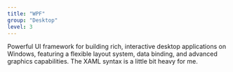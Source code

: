```yaml
---
title: "WPF"
group: "Desktop"
level: 3
---
```


Powerful UI framework for building rich, interactive desktop applications on Windows, featuring a flexible layout system, data binding, and advanced graphics capabilities. The XAML syntax is a little bit heavy for me.